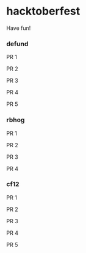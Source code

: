 # hacktoberfest
Have fun!

### defund
PR 1

PR 2

PR 3

PR 4

PR 5

### rbhog
PR 1

PR 2

PR 3

PR 4

### cf12
PR 1

PR 2

PR 3

PR 4

PR 5
